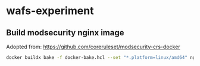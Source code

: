 # wafs-experiment

## Build modsecurity nginx image

Adopted from: https://github.com/coreruleset/modsecurity-crs-docker

```bash
docker buildx bake -f docker-bake.hcl --set "*.platform=linux/amd64" nginx-alpine-writable
```